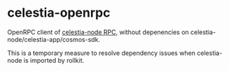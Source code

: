 # celestia-openrpc

OpenRPC client of [celestia-node RPC](https://docs.celestia.org/category/rpc-api/), without depenencies on celestia-node/celestia-app/cosmos-sdk.

This is a temporary measure to resolve dependency issues when celestia-node is imported by rollkit.
